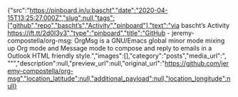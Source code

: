 {"src":"https://pinboard.in/u:bascht","date":"2020-04-15T13:25:27.000Z","slug":null,"tags":["github","repo","bascht’s","Activity","pinboard"],"text":"via bascht’s Activity https://ift.tt/2d0I3y3","type":"pinboard","title":"GitHub - jeremy-compostella/org-msg: OrgMsg is a GNU/Emacs global minor mode mixing up Org mode and Message mode to compose and reply to emails in a Outlook HTML friendly style.","images":[],"category":"posts","media_url":", \"\"","description":null,"preview_url":null,"original_url":"https://github.com/jeremy-compostella/org-msg","location_latitude":null,"additional_payload":null,"location_longitude":null}